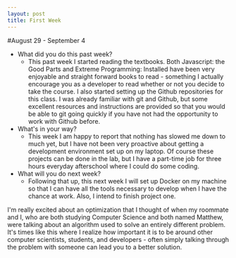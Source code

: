 ```yaml
---
layout: post
title: First Week
---
```


#August 29 - September 4
* What did you do this past week?
    - This past week I started reading the textbooks. Both Javascript: the Good Parts and Extreme Programming: Installed have been
    very enjoyable and straight forward books to read - something I actually encourage you as a developer to read whether or not 
    you decide to take the course. I also started setting up the Github repositories for this class. I was already familiar with
    git and Github, but some excellent resources and instructions are provided so that you would be able to git going quickly if
    you have not had the opportunity to work with Github before.
* What's in your way?
    - This week I am happy to report that nothing has slowed me down to much yet, but I have not been very proactive about getting
    a development environment set up on my laptop. Of course these projects can be done in the lab, but I have a part-time job 
    for three hours everyday afterschool where I could do some coding.
* What will you do next week?
   - Following that up, this next week I will set up Docker on my machine so that I can have all the tools necessary to develop
    when I have the chance at work. Also, I intend to finish project one. 
    
I'm really excited about an optimization that I thought of when my roommate and I, who are both studying Computer Science and both 
named Matthew, were talking about an algorithm used to solve an entirely different problem. It's times like this where I realize 
how important it is to be around other computer scientists, students, and developers - often simply talking through the problem 
with someone can lead you to a better solution.
